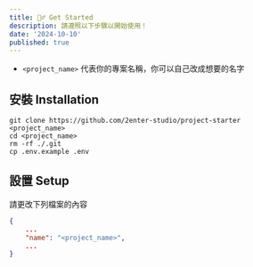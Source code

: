 ```yaml
---
title: 🏃‍♂️ Get Started
description: 請遵照以下步驟以開始使用！
date: '2024-10-10'
published: true
---
```


- `<project_name>` 代表你的專案名稱，你可以自己改成想要的名字

## 安裝 Installation

```shell title="in your terminal"
git clone https://github.com/2enter-studio/project-starter <project_name>
cd <project_name>
rm -rf ./.git
cp .env.example .env
```

## 設置 Setup

請更改下列檔案的內容

```json title="/package.json"
{
    ...
	"name": "<project_name>",
    ...
}
```
